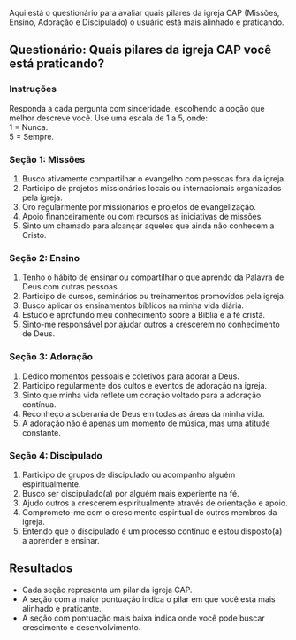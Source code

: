 Aqui está o questionário para avaliar quais pilares da igreja CAP (Missões, Ensino, Adoração e Discipulado) o usuário está mais alinhado e praticando.

## **Questionário: Quais pilares da igreja CAP você está praticando?**

### **Instruções**

Responda a cada pergunta com sinceridade, escolhendo a opção que melhor descreve você. Use uma escala de 1 a 5, onde:  
1 = Nunca.  
5 = Sempre.

### **Seção 1: Missões**

1.  Busco ativamente compartilhar o evangelho com pessoas fora da igreja.
2.  Participo de projetos missionários locais ou internacionais organizados pela igreja.
3.  Oro regularmente por missionários e projetos de evangelização.
4.  Apoio financeiramente ou com recursos as iniciativas de missões.
5.  Sinto um chamado para alcançar aqueles que ainda não conhecem a Cristo.

### **Seção 2: Ensino**

1.  Tenho o hábito de ensinar ou compartilhar o que aprendo da Palavra de Deus com outras pessoas.
2.  Participo de cursos, seminários ou treinamentos promovidos pela igreja.
3.  Busco aplicar os ensinamentos bíblicos na minha vida diária.
4.  Estudo e aprofundo meu conhecimento sobre a Bíblia e a fé cristã.
5.  Sinto-me responsável por ajudar outros a crescerem no conhecimento de Deus.

### **Seção 3: Adoração**

1.  Dedico momentos pessoais e coletivos para adorar a Deus.
2.  Participo regularmente dos cultos e eventos de adoração na igreja.
3.  Sinto que minha vida reflete um coração voltado para a adoração contínua.
4.  Reconheço a soberania de Deus em todas as áreas da minha vida.
5.  A adoração não é apenas um momento de música, mas uma atitude constante.

### **Seção 4: Discipulado**

1.  Participo de grupos de discipulado ou acompanho alguém espiritualmente.
2.  Busco ser discipulado(a) por alguém mais experiente na fé.
3.  Ajudo outros a crescerem espiritualmente através de orientação e apoio.
4.  Comprometo-me com o crescimento espiritual de outros membros da igreja.
5.  Entendo que o discipulado é um processo contínuo e estou disposto(a) a aprender e ensinar.

## **Resultados**

*   Cada seção representa um pilar da igreja CAP.
*   A seção com a maior pontuação indica o pilar em que você está mais alinhado e praticante.
*   A seção com pontuação mais baixa indica onde você pode buscar crescimento e desenvolvimento.
